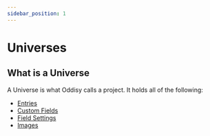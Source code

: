 ```yaml
---
sidebar_position: 1
---
```


# Universes

## What is a Universe

A Universe is what Oddisy calls a project. It holds all of the following:


* [Entries](./entries)
* [Custom Fields](./custom_fields)
* [Field Settings](./entry_fields)
* [Images](../Views_and_Screens/image_database)




